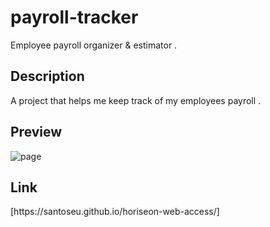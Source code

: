 <h1>payroll-tracker</h1>
<p>Employee payroll organizer & estimator .</p>


<h2>Description</h2>
<p>A project that helps me keep track of my employees payroll .</p> 


<h2>Preview</h2>
<img src="![Screenshot 2024-07-17 at 10 45 48 PM](https://github.com/user-attachments/assets/d7b737e2-bb2f-4c32-b274-e8fa347128d4)" alt="page"
>






<h2>Link</h2>
[https://santoseu.github.io/horiseon-web-access/]

